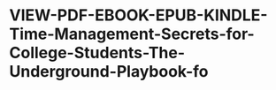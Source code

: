 # VIEW-PDF-EBOOK-EPUB-KINDLE-Time-Management-Secrets-for-College-Students-The-Underground-Playbook-fo